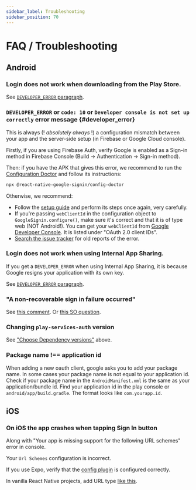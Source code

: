 ```yaml
---
sidebar_label: Troubleshooting
sidebar_position: 70
---
```


# FAQ / Troubleshooting

## Android

### Login does not work when downloading from the Play Store.

See [`DEVELOPER_ERROR` paragraph](#developer_error).

### `DEVELOPER_ERROR` or `code: 10` or `Developer console is not set up correctly` error message {#developer_error}

This is always (! _absolutely always_ !) a configuration mismatch between your app and the server-side setup (in Firebase or Google Cloud console).

Firstly, if you are using Firebase Auth, verify Google is enabled as a Sign-in method in Firebase Console (Build -> Authentication -> Sign-in method).

Then: if you have the APK that gives this error, we recommend to run the [Configuration Doctor](./config-doctor.md) and follow its instructions:

```bash
npx @react-native-google-signin/config-doctor
```

Otherwise, we recommend:

- Follow the [setup guide](/docs/setting-up/get-config-file) and perform its steps once again, very carefully.
- If you're passing `webClientId` in the configuration object to `GoogleSignin.configure()`, make sure it's correct and that it is of type web (NOT Android!). You can get your `webClientId` from [Google Developer Console](https://console.developers.google.com/apis/credentials). It is listed under "OAuth 2.0 client IDs".
- [Search the issue tracker](https://github.com/react-native-google-signin/google-signin/issues?q=is%3Aissue+DEVELOPER+ERROR+is%3Aclosed) for old reports of the error.

### Login does not work when using Internal App Sharing.

If you get a `DEVELOPER_ERROR` when using Internal App Sharing, it is because Google resigns your application with its own key.

See [`DEVELOPER_ERROR` paragraph](#developer_error).

### "A non-recoverable sign in failure occurred"

See [this comment](https://github.com/react-native-community/google-signin/issues/659#issuecomment-513555464). Or [this SO question](https://stackoverflow.com/questions/53816227/google-signin-sdk-is-failing-by-throwing-error-a-non-recoverable-sign-in-failur).

### Changing `play-services-auth` version

See ["Choose Dependency versions"](setting-up/android.md#choose-dependency-versions-optional) above.

### Package name !== application id

When adding a new oauth client, google asks you to add your package name. In some cases your package name is not equal to your application id. Check if your package name in the `AndroidManifest.xml` is the same as your application/bundle id. Find your application id in the play console or `android/app/build.gradle`. The format looks like `com.yourapp.id`.

## iOS

### On iOS the app crashes when tapping Sign In button

Along with "Your app is missing support for the following URL schemes" error in console.

Your `Url Schemes` configuration is incorrect.

If you use Expo, verify that the [config plugin](setting-up/expo#add-config-plugin) is configured correctly.

In vanilla React Native projects, add URL type [like this](https://react-native-google-signin.github.io/docs/setting-up/ios#xcode-configuration).
